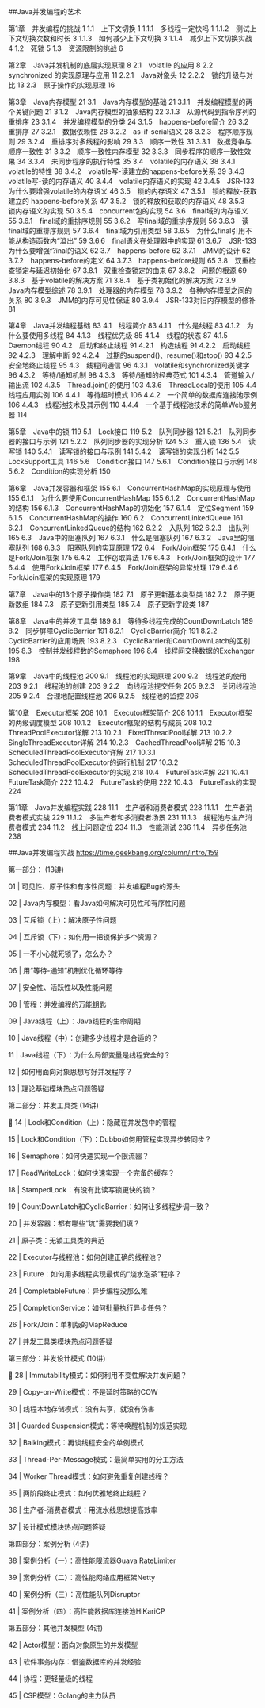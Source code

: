 ##Java并发编程的艺术

第1章　并发编程的挑战 1
1.1　上下文切换 1
1.1.1　多线程一定快吗 1
1.1.2　测试上下文切换次数和时长 3
1.1.3　如何减少上下文切换 3
1.1.4　减少上下文切换实战 4
1.2　死锁 5
1.3　资源限制的挑战 6

第2章　Java并发机制的底层实现原理 8
2.1　volatile 的应用 8
2.2　synchronized 的实现原理与应用 11
2.2.1　Java对象头 12
2.2.2　锁的升级与对比 13
2.3　原子操作的实现原理 16

第3章　Java内存模型 21
3.1　Java内存模型的基础 21
3.1.1　并发编程模型的两个关键问题 21
3.1.2　Java内存模型的抽象结构 22
3.1.3　从源代码到指令序列的重排序 23
3.1.4　并发编程模型的分类 24
3.1.5　happens-before简介 26
3.2　重排序 27
3.2.1　数据依赖性 28
3.2.2　as-if-serial语义 28
3.2.3　程序顺序规则 29
3.2.4　重排序对多线程的影响 29
3.3　顺序一致性 31
3.3.1　数据竞争与顺序一致性 31
3.3.2　顺序一致性内存模型 32
3.3.3　同步程序的顺序一致性效果 34
3.3.4　未同步程序的执行特性 35
3.4　volatile的内存语义 38
3.4.1　volatile的特性 38
3.4.2　volatile写-读建立的happens-before关系 39
3.4.3　volatile写-读的内存语义 40
3.4.4　volatile内存语义的实现 42
3.4.5　JSR-133为什么要增强volatile的内存语义 46
3.5　锁的内存语义 47
3.5.1　锁的释放-获取建立的
happens-before关系 47
3.5.2　锁的释放和获取的内存语义 48
3.5.3　锁内存语义的实现 50
3.5.4　concurrent包的实现 54
3.6　final域的内存语义 55
3.6.1　final域的重排序规则 55
3.6.2　写final域的重排序规则 56
3.6.3　读final域的重排序规则 57
3.6.4　final域为引用类型 58
3.6.5　为什么final引用不能从构造函数内“溢出” 59
3.6.6　final语义在处理器中的实现 61
3.6.7　JSR-133为什么要增强f?inal的语义 62
3.7　happens-before 62
3.7.1　JMM的设计 62
3.7.2　happens-before的定义 64
3.7.3　happens-before规则 65
3.8　双重检查锁定与延迟初始化 67
3.8.1　双重检查锁定的由来 67
3.8.2　问题的根源 69
3.8.3　基于volatile的解决方案 71
3.8.4　基于类初始化的解决方案 72
3.9　Java内存模型综述 78
3.9.1　处理器的内存模型 78
3.9.2　各种内存模型之间的关系 80
3.9.3　JMM的内存可见性保证 80
3.9.4　JSR-133对旧内存模型的修补 81

第4章　Java并发编程基础 83
4.1　线程简介 83
4.1.1　什么是线程 83
4.1.2　为什么要使用多线程 84
4.1.3　线程优先级 85
4.1.4　线程的状态 87
4.1.5　Daemon线程 90
4.2　启动和终止线程 91
4.2.1　构造线程 91
4.2.2　启动线程 92
4.2.3　理解中断 92
4.2.4　过期的suspend()、resume()和stop() 93
4.2.5　安全地终止线程 95
4.3　线程间通信 96
4.3.1　volatile和synchronized关键字 96
4.3.2　等待/通知机制 98
4.3.3　等待/通知的经典范式 101
4.3.4　管道输入/输出流 102
4.3.5　Thread.join()的使用 103
4.3.6　ThreadLocal的使用 105
4.4　线程应用实例 106
4.4.1　等待超时模式 106
4.4.2　一个简单的数据库连接池示例 106
4.4.3　线程池技术及其示例 110
4.4.4　一个基于线程池技术的简单Web服务器 114

第5章　Java中的锁 119
5.1　Lock接口 119
5.2　队列同步器 121
5.2.1　队列同步器的接口与示例 121
5.2.2　队列同步器的实现分析 124
5.3　重入锁 136
5.4　读写锁 140
5.4.1　读写锁的接口与示例 141
5.4.2　读写锁的实现分析 142
5.5　LockSupport工具 146
5.6　Condition接口 147
5.6.1　Condition接口与示例 148
5.6.2　Condition的实现分析 150

第6章　Java并发容器和框架 155
6.1　ConcurrentHashMap的实现原理与使用 155
6.1.1　为什么要使用ConcurrentHashMap 155
6.1.2　ConcurrentHashMap的结构 156
6.1.3　ConcurrentHashMap的初始化 157
6.1.4　定位Segment 159
6.1.5　ConcurrentHashMap的操作 160
6.2　ConcurrentLinkedQueue 161
6.2.1　ConcurrentLinkedQueue的结构 162
6.2.2　入队列 162
6.2.3　出队列 165
6.3　Java中的阻塞队列 167
6.3.1　什么是阻塞队列 167
6.3.2　Java里的阻塞队列 168
6.3.3　阻塞队列的实现原理 172
6.4　Fork/Join框架 175
6.4.1　什么是Fork/Join框架 175
6.4.2　工作窃取算法 176
6.4.3　Fork/Join框架的设计 177
6.4.4　使用Fork/Join框架 177
6.4.5　Fork/Join框架的异常处理 179
6.4.6　Fork/Join框架的实现原理 179

第7章　Java中的13个原子操作类 182
7.1　原子更新基本类型类 182
7.2　原子更新数组 184
7.3　原子更新引用类型 185
7.4　原子更新字段类 187

第8章　Java中的并发工具类 189
8.1　等待多线程完成的CountDownLatch 189
8.2　同步屏障CyclicBarrier 191
8.2.1　CyclicBarrier简介 191
8.2.2　CyclicBarrier的应用场景 193
8.2.3　CyclicBarrier和CountDownLatch的区别 195
8.3　控制并发线程数的Semaphore 196
8.4　线程间交换数据的Exchanger 198

第9章　Java中的线程池 200
9.1　线程池的实现原理 200
9.2　线程池的使用 203
9.2.1　线程池的创建 203
9.2.2　向线程池提交任务 205
9.2.3　关闭线程池 205
9.2.4　合理地配置线程池 206
9.2.5　线程池的监控 206

第10章　Executor框架 208
10.1　Executor框架简介 208
10.1.1　Executor框架的两级调度模型 208
10.1.2　Executor框架的结构与成员 208
10.2　ThreadPoolExecutor详解 213
10.2.1　FixedThreadPool详解 213
10.2.2　SingleThreadExecutor详解 214
10.2.3　CachedThreadPool详解 215
10.3　ScheduledThreadPoolExecutor详解 217
10.3.1　ScheduledThreadPoolExecutor的运行机制 217
10.3.2　ScheduledThreadPoolExecutor的实现 218
10.4　FutureTask详解 221
10.4.1　FutureTask简介 222
10.4.2　FutureTask的使用 222
10.4.3　FutureTask的实现 224

第11章　Java并发编程实践 228
11.1　生产者和消费者模式 228
11.1.1　生产者消费者模式实战 229
11.1.2　多生产者和多消费者场景 231
11.1.3　线程池与生产消费者模式 234
11.2　线上问题定位 234
11.3　性能测试 236
11.4　异步任务池 238


##Java并发编程实战
https://time.geekbang.org/column/intro/159

第一部分： (13讲)

01 | 可见性、原子性和有序性问题：并发编程Bug的源头

02 | Java内存模型：看Java如何解决可见性和有序性问题

03 | 互斥锁（上）：解决原子性问题

04 | 互斥锁（下）：如何用一把锁保护多个资源？

05 | 一不小心就死锁了，怎么办？

06 | 用“等待-通知”机制优化循环等待

07 | 安全性、活跃性以及性能问题

08 | 管程：并发编程的万能钥匙

09 | Java线程（上）：Java线程的生命周期

10 | Java线程（中）：创建多少线程才是合适的？

11 | Java线程（下）：为什么局部变量是线程安全的？

12 | 如何用面向对象思想写好并发程序？

13 | 理论基础模块热点问题答疑

第二部分：并发工具类 (14讲)


14 | Lock和Condition（上）：隐藏在并发包中的管程

15 | Lock和Condition（下）：Dubbo如何用管程实现异步转同步？

16 | Semaphore：如何快速实现一个限流器？

17 | ReadWriteLock：如何快速实现一个完备的缓存？

18 | StampedLock：有没有比读写锁更快的锁？

19 | CountDownLatch和CyclicBarrier：如何让多线程步调一致？

20 | 并发容器：都有哪些“坑”需要我们填？

21 | 原子类：无锁工具类的典范

22 | Executor与线程池：如何创建正确的线程池？

23 | Future：如何用多线程实现最优的“烧水泡茶”程序？

24 | CompletableFuture：异步编程没那么难

25 | CompletionService：如何批量执行异步任务？

26 | Fork/Join：单机版的MapReduce

27 | 并发工具类模块热点问题答疑

第三部分：并发设计模式 (10讲)


28 | Immutability模式：如何利用不变性解决并发问题？

29 | Copy-on-Write模式：不是延时策略的COW

30 | 线程本地存储模式：没有共享，就没有伤害

31 | Guarded Suspension模式：等待唤醒机制的规范实现

32 | Balking模式：再谈线程安全的单例模式

33 | Thread-Per-Message模式：最简单实用的分工方法

34 | Worker Thread模式：如何避免重复创建线程？

35 | 两阶段终止模式：如何优雅地终止线程？

36 | 生产者-消费者模式：用流水线思想提高效率

37 | 设计模式模块热点问题答疑

第四部分：案例分析 (4讲)

38 | 案例分析（一）：高性能限流器Guava RateLimiter

39 | 案例分析（二）：高性能网络应用框架Netty

40 | 案例分析（三）：高性能队列Disruptor

41 | 案例分析（四）：高性能数据库连接池HiKariCP

第五部分：其他并发模型 (4讲)

42 | Actor模型：面向对象原生的并发模型

43 | 软件事务内存：借鉴数据库的并发经验

44 | 协程：更轻量级的线程

45 | CSP模型：Golang的主力队员